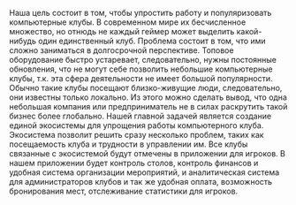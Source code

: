 Наша цель состоит в том, чтобы упростить работу и популяризовать компьютерные клубы. 
В современном мире их бесчисленное множество, но отнюдь не каждый геймер может выделить какой-нибудь один единственный клуб. 
Проблема состоит в том, что ими сложно заниматься в долгосрочной перспективе. 
Топовое оборудование быстро устаревает, следовательно, нужны постоянные обновления, что не могут себе позволить небольшие компьютерные клубы, т.к. эта сфера деятельности не имеет большой популярности. 
Обычно такие клубы посещают близко-живущие люди, следовательно, они известны только локально. 
Из этого можно сделать вывод, что одна небольшая компания или предприниматель не в силах раскрутить такой бизнес более глобально.
Нашей главной задачей является создание единой экосистемы для упрощения работы компьютерного клуба. 
Экосистема позволит решить сразу несколько проблем, таких как посещаемость клуба и трудности в управлении им. 
Все клубы связанные с экосистемой будут отмечены в приложении для игроков.
В нашем приложении будет контроль столов, контроль финансов и удобная система организации мероприятий, и аналитическая система для администраторов клубов и так же удобная оплата, возможность бронирования мест, отслеживание статистики для игроков.
